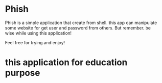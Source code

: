 # Phish
Phish is a simple application that create from shell. this app can manipulate some website for get user and password from others.
But remember. be wise while using this application!

Feel free for trying and enjoy!

# this application for education purpose
